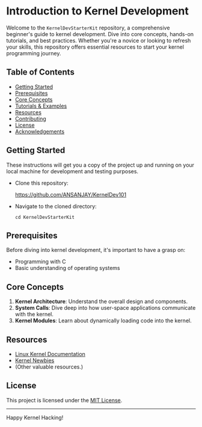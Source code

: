 # Introduction to Kernel Development

Welcome to the `KernelDevStarterKit` repository, a comprehensive beginner's guide to kernel development. Dive into core concepts, hands-on tutorials, and best practices. Whether you're a novice or looking to refresh your skills, this repository offers essential resources to start your kernel programming journey.

## Table of Contents

- [Getting Started](#getting-started)
- [Prerequisites](#prerequisites)
- [Core Concepts](#core-concepts)
- [Tutorials & Examples](#tutorials--examples)
- [Resources](#resources)
- [Contributing](#contributing)
- [License](#license)
- [Acknowledgements](#acknowledgements)

## Getting Started

These instructions will get you a copy of the project up and running on your local machine for development and testing purposes.

- Clone this repository:
  
    https://github.com/ANSANJAY/KernelDev101
    

- Navigate to the cloned directory:

  ```
  cd KernelDevStarterKit
  ```


## Prerequisites

Before diving into kernel development, it's important to have a grasp on:

- Programming with C
- Basic understanding of operating systems


## Core Concepts

1. **Kernel Architecture**: Understand the overall design and components.
2. **System Calls**: Dive deep into how user-space applications communicate with the kernel.
3. **Kernel Modules**: Learn about dynamically loading code into the kernel.

## Resources

- [Linux Kernel Documentation](https://www.kernel.org/doc/)
- [Kernel Newbies](https://kernelnewbies.org/)
- (Other valuable resources.)


## License

This project is licensed under the [MIT License](LICENSE).


---

Happy Kernel Hacking!
